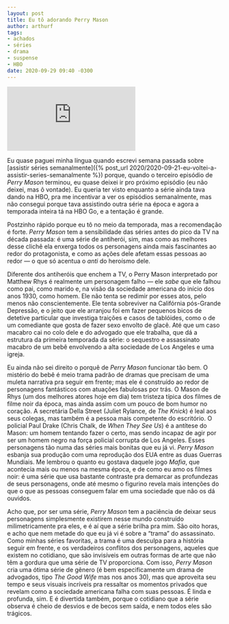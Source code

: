 ```yaml
---
layout: post
title: Eu tô adorando Perry Mason
author: arthurf
tags:
- achados
- séries
- drama
- suspense
- HBO
date: 2020-09-29 09:40 -0300
---
```

<iframe class="full-width" src="https://www.youtube.com/embed/5kvje3ogHDk" frameborder="0" allow="accelerometer; autoplay; clipboard-write; encrypted-media; gyroscope; picture-in-picture" allowfullscreen></iframe>

Eu quase paguei minha língua quando escrevi semana passada sobre [assistir séries semanalmente]({% post_url 2020/2020-09-21-eu-voltei-a-assistir-series-semanalmente %}) porque, quando o terceiro episódio de *Perry Mason* terminou, eu quase deixei ir pro próximo episódio (eu não deixei, mas ô vontade). Eu queria ter visto enquanto a série ainda tava dando na HBO, pra me incentivar a ver os episódios semanalmente, mas não consegui porque tava assistindo outra série na época e agora a temporada inteira tá na HBO Go, e a tentação é grande.

Postzinho rápido porque eu tô no meio da temporada, mas a recomendação é forte. *Perry Mason* tem a sensibilidade das séries antes do pico da TV na década passada: é uma série de antiherói, sim, mas como as melhores desse clichê ela enxerga todos os personagens ainda mais fascinantes ao redor do protagonista, e como as ações dele afetam essas pessoas ao redor — o que só acentua o *anti* do heroísmo dele.

Diferente dos antiheróis que enchem a TV, o Perry Mason interpretado por Matthew Rhys é realmente um personagem falho — ele *sabe* que ele falhou como pai, como marido e, na visão da sociedade americana do início dos anos 1930, como homem. Ele não tenta se redimir por esses atos, pelo menos não conscientemente. Ele tenta sobreviver na Califórnia pós-Grande Depressão, e o jeito que ele arranjou foi em fazer pequenos bicos de detetive particular que investiga traições e casos de tablóides, como o de um comediante que gosta de fazer sexo envolto de glacê. Até que um caso macabro cai no colo dele e do advogado que ele trabalha, que dá a estrutura da primeira temporada da série: o sequestro e assassinato macabro de um bebê envolvendo a alta sociedade de Los Angeles e uma igreja.

Eu ainda não sei direito o porquê de *Perry Mason* funcionar tão bem. O mistério do bebê é meio trama padrão de dramas que precisam de uma muleta narrativa pra seguir em frente; mas ele é construído ao redor de personagens fantásticos com atuações fabulosas por trás. O Mason de Rhys (um dos melhores atores hoje em dia) tem tristeza típica dos filmes de filme noir da época, mas ainda assim com um pouco de bom humor no coração. A secretária Della Street (Juliet Rylance, de *The Knick*) é leal aos seus colegas, mas também é a pessoa mais competente do escritório. O policial Paul Drake (Chris Chalk, de *When They See Us*) é a antítese do Mason: um homem tentando fazer o certo, mas sendo incapaz de agir por ser um homem negro na força policial corrupta de Los Angeles. Esses personagens tão numa das séries mais bonitas que eu já vi. *Perry Mason* esbanja sua produção com uma reprodução dos EUA entre as duas Guerras Mundiais. Me lembrou o quanto eu gostava daquele jogo *Mafia*, que acontecia mais ou menos na mesma época, e de como eu amo os filmes noir: é uma série que usa bastante contraste pra demarcar as profundezas de seus personagens, onde até mesmo o figurino revela mais intenções do que o que as pessoas conseguem falar em uma sociedade que não os dá ouvidos.

Acho que, por ser uma série, *Perry Mason* tem a paciência de deixar seus personagens simplesmente existirem nesse mundo construído milimetricamente pra eles, e é aí que a série brilha pra mim. São oito horas, e acho que nem metade do que eu já vi é sobre a “trama” do assassinato. Como minhas séries favoritas, a trama é uma desculpa para a história seguir em frente, e os verdadeiros conflitos dos personagens, aqueles que existem no cotidiano, que são invisíveis em outras formas de arte que não têm a gordura que uma série de TV proporciona. Com isso, *Perry Mason* cria uma ótima série de gênero (é bem especificamente um drama de advogados, tipo *The Good Wife* mas nos anos 30), mas que aproveita seu tempo e seus visuais incríveis pra ressaltar os momentos privados que revelam como a sociedade americana falha com suas pessoas. É linda e profunda, sim. E é divertida também, porque o cotidiano que a série observa é cheio de desvios e de becos sem saída, e nem todos eles são trágicos.
